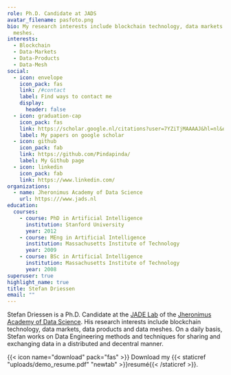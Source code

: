 ```yaml
---
role: Ph.D. Candidate at JADS
avatar_filename: pasfoto.png
bio: My research interests include blockchain technology, data markets and data
  meshes.
interests:
  - Blockchain
  - Data-Markets
  - Data-Products
  - Data-Mesh
social:
  - icon: envelope
    icon_pack: fas
    link: /#contact
    label: Find ways to contact me
    display:
      header: false
  - icon: graduation-cap
    icon_pack: fas
    link: https://scholar.google.nl/citations?user=7YZiTjMAAAAJ&hl=nl&oi=sra
    label: My papers on google scholar
  - icon: github
    icon_pack: fab
    link: https://github.com/Pindapinda/
    label: My Github page
  - icon: linkedin
    icon_pack: fab
    link: https://www.linkedin.com/
organizations:
  - name: Jheronimus Academy of Data Science
    url: https:///www.jads.nl
education:
  courses:
    - course: PhD in Artificial Intelligence
      institution: Stanford University
      year: 2012
    - course: MEng in Artificial Intelligence
      institution: Massachusetts Institute of Technology
      year: 2009
    - course: BSc in Artificial Intelligence
      institution: Massachusetts Institute of Technology
      year: 2008
superuser: true
highlight_name: true
title: Stefan Driessen
email: ""
---
```

Stefan Driessen is a Ph.D. Candidate at the [JADE Lab](https://jade-lab.github.io/) of the [Jheronimus Academy of Data Science](https://www.jads.nl/). His research interests include blockchain technology, data markets, data products and data meshes. On a daily basis, Stefan works on Data Engineering methods and techniques for sharing and exchanging data in a distributed and decentral manner.

{{< icon name="download" pack="fas" >}} Download my {{< staticref "uploads/demo_resume.pdf" "newtab" >}}resumé{{< /staticref >}}.